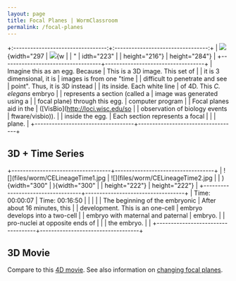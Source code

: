 ```yaml
---
layout: page
title: Focal Planes | WormClassroom
permalink: /focal-planes
---
```

+:---------------------------------:+:---------------------------------:+
| ![](files/worm/3D.jpg){width="297 | ![](files/worm/CELineage3D.jpg){w |
| "                                 | idth="223"                        |
| height="216"}                     | height="284"}                     |
+-----------------------------------+-----------------------------------+
| Imagine this as an egg. Because   | This is a 3D image. This set of   |
| it is 3 dimensional, it is        | images is from one \"time         |
| difficult to penetrate and see    | point\". Thus, it is 3D instead   |
| its inside. Each white line       | of 4D. This *C. elegans* embryo   |
| represents a section (called a    | image was generated using a       |
| focal plane) through this egg.    | computer program                  |
| Focal planes aid in the           | ([VisBio](http://loci.wisc.edu/so |
| observation of biology events     | ftware/visbio)).                  |
| inside the egg.                   | Each section represents a focal   |
|                                   | plane.                            |
+-----------------------------------+-----------------------------------+

3D + Time Series
----------------

+-----------------------------------+-----------------------------------+
| ![](files/worm/CELineageTime1.jpg | ![](files/worm/CELineageTime2.jpg |
| ){width="300"                     | ){width="300"                     |
| height="222"}                     | height="222"}                     |
+-----------------------------------+-----------------------------------+
| Time: 00:00:07                    | Time: 00:16:50                    |
|                                   |                                   |
| The beginning of the embryonic    | After about 16 minutes, this      |
| development. This is an one-cell  | embryo develops into a two-cell   |
| embryo with maternal and paternal | embryo.                           |
| pro-nuclei at opposite ends of    |                                   |
| the embryo.                       |                                   |
+-----------------------------------+-----------------------------------+

3D Movie
--------

Compare to this [4D movie](/making-movies "Making the Movies"). See also
information on [changing focal
planes](/focal-plane-shift "Focal Plane Shift").

